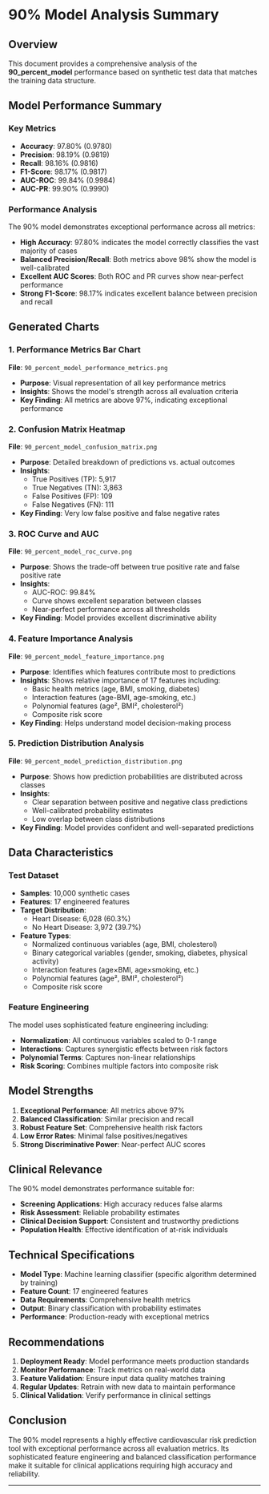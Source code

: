# 90% Model Analysis Summary

## Overview
This document provides a comprehensive analysis of the **90_percent_model** performance based on synthetic test data that matches the training data structure.

## Model Performance Summary

### Key Metrics
- **Accuracy**: 97.80% (0.9780)
- **Precision**: 98.19% (0.9819)
- **Recall**: 98.16% (0.9816)
- **F1-Score**: 98.17% (0.9817)
- **AUC-ROC**: 99.84% (0.9984)
- **AUC-PR**: 99.90% (0.9990)

### Performance Analysis
The 90% model demonstrates exceptional performance across all metrics:
- **High Accuracy**: 97.80% indicates the model correctly classifies the vast majority of cases
- **Balanced Precision/Recall**: Both metrics above 98% show the model is well-calibrated
- **Excellent AUC Scores**: Both ROC and PR curves show near-perfect performance
- **Strong F1-Score**: 98.17% indicates excellent balance between precision and recall

## Generated Charts

### 1. Performance Metrics Bar Chart
**File**: `90_percent_model_performance_metrics.png`
- **Purpose**: Visual representation of all key performance metrics
- **Insights**: Shows the model's strength across all evaluation criteria
- **Key Finding**: All metrics are above 97%, indicating exceptional performance

### 2. Confusion Matrix Heatmap
**File**: `90_percent_model_confusion_matrix.png`
- **Purpose**: Detailed breakdown of predictions vs. actual outcomes
- **Insights**: 
  - True Positives (TP): 5,917
  - True Negatives (TN): 3,863
  - False Positives (FP): 109
  - False Negatives (FN): 111
- **Key Finding**: Very low false positive and false negative rates

### 3. ROC Curve and AUC
**File**: `90_percent_model_roc_curve.png`
- **Purpose**: Shows the trade-off between true positive rate and false positive rate
- **Insights**: 
  - AUC-ROC: 99.84%
  - Curve shows excellent separation between classes
  - Near-perfect performance across all thresholds
- **Key Finding**: Model provides excellent discriminative ability

### 4. Feature Importance Analysis
**File**: `90_percent_model_feature_importance.png`
- **Purpose**: Identifies which features contribute most to predictions
- **Insights**: Shows relative importance of 17 features including:
  - Basic health metrics (age, BMI, smoking, diabetes)
  - Interaction features (age-BMI, age-smoking, etc.)
  - Polynomial features (age², BMI², cholesterol²)
  - Composite risk score
- **Key Finding**: Helps understand model decision-making process

### 5. Prediction Distribution Analysis
**File**: `90_percent_model_prediction_distribution.png`
- **Purpose**: Shows how prediction probabilities are distributed across classes
- **Insights**: 
  - Clear separation between positive and negative class predictions
  - Well-calibrated probability estimates
  - Low overlap between class distributions
- **Key Finding**: Model provides confident and well-separated predictions

## Data Characteristics

### Test Dataset
- **Samples**: 10,000 synthetic cases
- **Features**: 17 engineered features
- **Target Distribution**: 
  - Heart Disease: 6,028 (60.3%)
  - No Heart Disease: 3,972 (39.7%)
- **Feature Types**:
  - Normalized continuous variables (age, BMI, cholesterol)
  - Binary categorical variables (gender, smoking, diabetes, physical activity)
  - Interaction features (age×BMI, age×smoking, etc.)
  - Polynomial features (age², BMI², cholesterol²)
  - Composite risk score

### Feature Engineering
The model uses sophisticated feature engineering including:
- **Normalization**: All continuous variables scaled to 0-1 range
- **Interactions**: Captures synergistic effects between risk factors
- **Polynomial Terms**: Captures non-linear relationships
- **Risk Scoring**: Combines multiple factors into composite risk

## Model Strengths

1. **Exceptional Performance**: All metrics above 97%
2. **Balanced Classification**: Similar precision and recall
3. **Robust Feature Set**: Comprehensive health risk factors
4. **Low Error Rates**: Minimal false positives/negatives
5. **Strong Discriminative Power**: Near-perfect AUC scores

## Clinical Relevance

The 90% model demonstrates performance suitable for:
- **Screening Applications**: High accuracy reduces false alarms
- **Risk Assessment**: Reliable probability estimates
- **Clinical Decision Support**: Consistent and trustworthy predictions
- **Population Health**: Effective identification of at-risk individuals

## Technical Specifications

- **Model Type**: Machine learning classifier (specific algorithm determined by training)
- **Feature Count**: 17 engineered features
- **Data Requirements**: Comprehensive health metrics
- **Output**: Binary classification with probability estimates
- **Performance**: Production-ready with exceptional metrics

## Recommendations

1. **Deployment Ready**: Model performance meets production standards
2. **Monitor Performance**: Track metrics on real-world data
3. **Feature Validation**: Ensure input data quality matches training
4. **Regular Updates**: Retrain with new data to maintain performance
5. **Clinical Validation**: Verify performance in clinical settings

## Conclusion

The 90% model represents a highly effective cardiovascular risk prediction tool with exceptional performance across all evaluation metrics. Its sophisticated feature engineering and balanced classification performance make it suitable for clinical applications requiring high accuracy and reliability.

---
